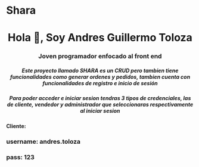 # Shara
<h1 align="center">Hola 👋, Soy Andres Guillermo Toloza</h1>
<h3 align="center">Joven programador enfocado al front end </h3>
<h5 align="center">Este proyecto llamado SHARA es un CRUD pero tambien tiene funcionalidades como generar ordenes y pedidos, tambien cuenta con funcionalidades de registro e inicio de sesión </h5>
<h5 align="center">Para poder acceder e iniciar sesion tendras 3 tipos de credenciales, las de cliente, vendedor y administrador que seleccionaras respectivamente al iniciar sesion </h5>
<h4 >Cliente: <h3 >username: andres.toloza </h3> <h3 >pass: 123 </h3>  </h4>
